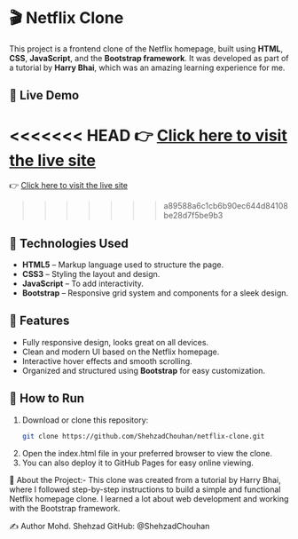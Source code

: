 # 🎬 Netflix Clone

This project is a frontend clone of the Netflix homepage, built using **HTML**, **CSS**, **JavaScript**, and the **Bootstrap framework**. It was developed as part of a tutorial by **Harry Bhai**, which was an amazing learning experience for me.

## 🔗 Live Demo

<<<<<<< HEAD
👉 [Click here to visit the live site](https://shehzadchouhan.github.io/Netflix_clone/)
=======
👉 [Click here to visit the live site](https://nftclon.netlify.app/)
>>>>>>> a89588a6c1cb6b90ec644d84108be28d7f5be9b3

## 📁 Technologies Used
- **HTML5** – Markup language used to structure the page.
- **CSS3** – Styling the layout and design.
- **JavaScript** – To add interactivity.
- **Bootstrap** – Responsive grid system and components for a sleek design.

## 📂 Features
- Fully responsive design, looks great on all devices.
- Clean and modern UI based on the Netflix homepage.
- Interactive hover effects and smooth scrolling.
- Organized and structured using **Bootstrap** for easy customization.

## 🚀 How to Run
1. Download or clone this repository:
   ```bash
   git clone https://github.com/ShehzadChouhan/netflix-clone.git
2. Open the index.html file in your preferred browser to view the clone.
3. You can also deploy it to GitHub Pages for easy online viewing.


🧠 About the Project:-
This clone was created from a tutorial by Harry Bhai, where I followed step-by-step instructions to build a simple and functional Netflix homepage clone. I learned a lot about web development and working with the Bootstrap framework.

✍️ Author
Mohd. Shehzad
GitHub: @ShehzadChouhan

